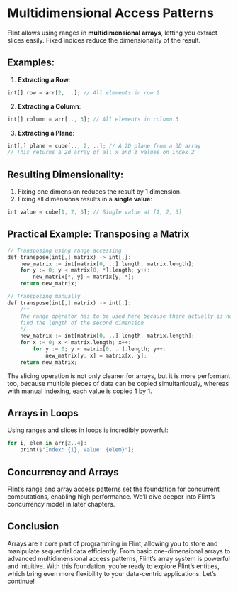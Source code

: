 # Multidimensional Access Patterns

Flint allows using ranges in **multidimensional arrays**, letting you extract slices easily. Fixed indices reduce the dimensionality of the result.

## Examples:

1. **Extracting a Row**:
```rs
int[] row = arr[2, ..]; // All elements in row 2
```
2. **Extracting a Column**:
```rs
int[] column = arr[.., 3]; // All elements in column 3
```
3. **Extracting a Plane**:
```rs
int[,] plane = cube[.., 2, ..]; // A 2D plane from a 3D array
// This returns a 2d array of all x and z values on index 2
```

## Resulting Dimensionality:

1. Fixing one dimension reduces the result by 1 dimension.
2. Fixing all dimensions results in a **single value**:
```rs
int value = cube[1, 2, 3]; // Single value at [1, 2, 3]
```

## Practical Example: Transposing a Matrix

```rs
// Transposing using range accessing
def transpose(int[,] matrix) -> int[,]:
    new_matrix := int[matrix[0, ..].length, matrix.length];
    for y := 0; y < matrix[0, *].length; y++:
        new_matrix[*, y] = matrix[y, *];
    return new_matrix;

// Transposing manually
def transpose(int[,] matrix) -> int[,]:
    /**
    The range operator has to be used here because there actually is no other way to
    find the length of the second dimension
    */
    new_matrix := int[matrix[0, ..].length, matrix.length];
    for x := 0; x < matrix.length; x++:
        for y := 0; y < matrix[0, ..].length; y++:
            new_matrix[y, x] = matrix[x, y];
    return new_matrix;
```

The slicing operation is not only cleaner for arrays, but it is more performant too, because multiple pieces of data can be copied simultaniously, whereas with manual indexing, each value is copied 1 by 1.

## Arrays in Loops

Using ranges and slices in loops is incredibly powerful:

```rs
for i, elem in arr[2..4]:
    print($"Index: {i}, Value: {elem}");
```

## Concurrency and Arrays

Flint’s range and array access patterns set the foundation for concurrent computations, enabling high performance. We’ll dive deeper into Flint’s concurrency model in later chapters.

## Conclusion

Arrays are a core part of programming in Flint, allowing you to store and manipulate sequential data efficiently. From basic one-dimensional arrays to advanced multidimensional access patterns, Flint’s array system is powerful and intuitive. With this foundation, you’re ready to explore Flint’s entities, which bring even more flexibility to your data-centric applications. Let’s continue!
